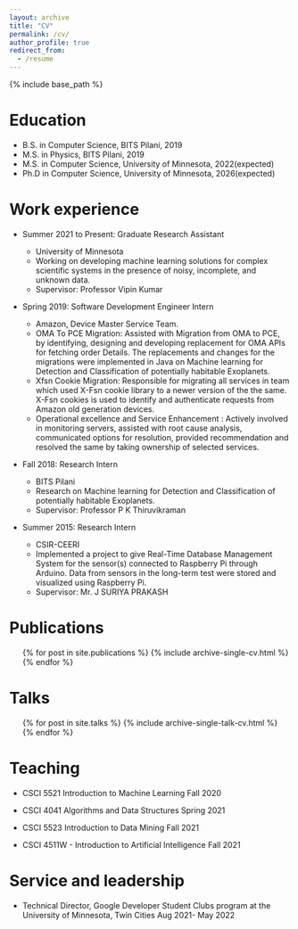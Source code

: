 ```yaml
---
layout: archive
title: "CV"
permalink: /cv/
author_profile: true
redirect_from:
  - /resume
---
```


{% include base_path %}

Education
======
* B.S. in Computer Science, BITS Pilani, 2019
* M.S. in Physics, BITS Pilani, 2019
* M.S. in Computer Science, University of Minnesota, 2022(expected)
* Ph.D in Computer Science, University of Minnesota, 2026(expected)

Work experience
======
* Summer 2021 to Present: Graduate Research Assistant
  * University of Minnesota
  * Working on developing machine learning solutions for complex scientific systems in the presence of noisy, incomplete, and unknown data.
  * Supervisor: Professor Vipin Kumar

* Spring 2019: Software Development Engineer Intern
  * Amazon, Device Master Service Team.
  * OMA To PCE Migration: Assisted with Migration from OMA to PCE, by identifying, designing and developing replacement for OMA APIs for fetching order Details. The replacements and changes for the migrations were implemented in Java on Machine learning for Detection and Classification of potentially
habitable Exoplanets.
  * Xfsn Cookie Migration: Responsible for migrating all services in team which used X-Fsn cookie library to a newer version of the the same. X-Fsn cookies is used to identify and authenticate requests from Amazon old generation devices.
  * Operational excellence and Service Enhancement :
Actively involved in monitoring servers, assisted with root cause analysis, communicated options for resolution, provided recommendation and resolved the same by taking ownership of selected services.

* Fall 2018: Research Intern
  * BITS Pilani
  * Research on Machine learning for Detection and Classification of potentially
habitable Exoplanets.
  * Supervisor: Professor P K Thiruvikraman

* Summer 2015: Research Intern
  * CSIR-CEERI
  * Implemented a project to give Real-Time Database Management System for the sensor(s) connected to 	Raspberry Pi through Arduino. Data from sensors in the long-term test were stored and visualized using Raspberry Pi.
  * Supervisor: Mr. J SURIYA PRAKASH
  

Publications
======
  <ul>{% for post in site.publications %}
    {% include archive-single-cv.html %}
  {% endfor %}</ul>
  
Talks
======
  <ul>{% for post in site.talks %}
    {% include archive-single-talk-cv.html %}
  {% endfor %}</ul>
  
Teaching
======
* CSCI 5521 Introduction to Machine Learning Fall 2020

* CSCI 4041 Algorithms and Data Structures Spring 2021

* CSCI 5523 Introduction to Data Mining Fall 2021

* CSCI 4511W - Introduction to Artificial Intelligence Fall 2021
  
Service and leadership
======
* Technical Director, Google Developer Student Clubs program at the University of Minnesota, Twin Cities Aug 2021- May 2022

